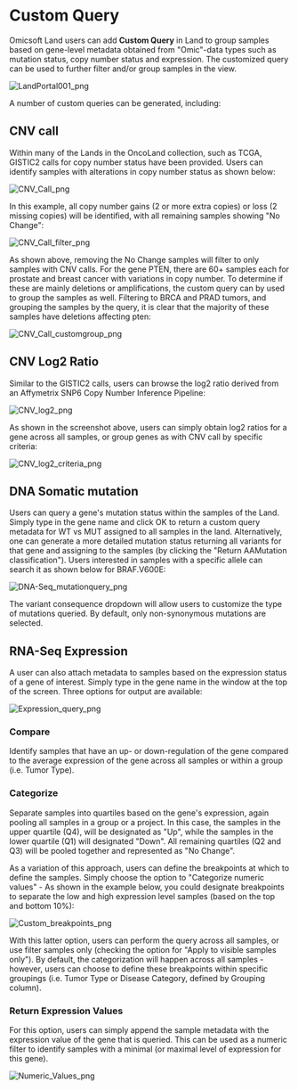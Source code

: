 # Custom Query

Omicsoft Land users can add **Custom Query** in Land to group samples based on gene-level metadata obtained from "Omic"-data types such as mutation status, copy number status and expression. The customized query can be used to further filter and/or group samples in the view.

![LandPortal001_png](../../images/CustomQuery_options.png)

A number of custom queries can be generated, including:

## CNV call

Within many of the Lands in the OncoLand collection, such as TCGA, GISTIC2 calls for copy number status have been provided. Users can identify samples with alterations in copy number status as shown below:

![CNV_Call_png](../../images/cnv_call.png)

In this example, all copy number gains (2 or more extra copies) or loss (2 missing copies) will be identified, with all remaining samples showing "No Change":

![CNV_Call_filter_png](../../images/cnv_call_filter.png)

As shown above, removing the No Change samples will filter to only samples with CNV calls. For the gene PTEN, there are 60+ samples each for prostate and breast cancer with variations in copy number. To determine if these are mainly deletions or amplifications, the custom query can by used to group the samples as well. Filtering to BRCA and PRAD tumors, and grouping the samples by the query, it is clear that the majority of these samples have deletions affecting pten:

![CNV_Call_customgroup_png](../../images/group_by_customquery.png)

## CNV Log2 Ratio

Similar to the GISTIC2 calls, users can browse the log2 ratio derived from an Affymetrix SNP6 Copy Number Inference Pipeline:

![CNV_log2_png](../../images/CNV_Log2.png)

As shown in the screenshot above, users can simply obtain log2 ratios for a gene across all samples, or group genes as with CNV call by specific criteria:

![CNV_log2_criteria_png](../../images/CNV_Log2_criteria.png)

## DNA Somatic mutation

Users can query a gene's mutation status within the samples of the Land. Simply type in the gene name and click OK to return a custom query metadata for WT vs MUT assigned to all samples in the land. Alternatively, one can generate a more detailed mutation status returning all variants for that gene and assigning to the samples (by clicking the "Return AAMutation classification"). Users interested in samples with a specific allele can search it as shown below for BRAF.V600E:

![DNA-Seq_mutationquery_png](../../images/DNA-seq_query.png)

The variant consequence dropdown will allow users to customize the type of mutations queried. By default, only non-synonymous mutations are selected.

## RNA-Seq Expression

A user can also attach metadata to samples based on the expression status of a gene of interest. Simply type in the gene name in the window at the top of the screen. Three options for output are available:

![Expression_query_png](../../images/Expression_query.png)

### Compare

Identify samples that have an up- or down-regulation of the gene compared to the average expression of the gene across all samples or within a group (i.e. Tumor Type).

### Categorize

Separate samples into quartiles based on the gene's expression, again pooling all samples in a group or a project. In this case, the samples in the upper quartile (Q4), will be designated as "Up", while the samples in the lower quartile (Q1) will designated "Down". All remaining quartiles (Q2 and Q3) will be pooled together and represented as "No Change".

As a variation of this approach, users can define the breakpoints at which to define the samples. Simply choose the option to "Categorize numeric values" - As shown in the example below, you could designate breakpoints to separate the low and high expression level samples (based on the top and bottom 10%):

![Custom_breakpoints_png](../../images/Custom_breakpoints.png)

With this latter option, users can perform the query across all samples, or use filter samples only (checking the option for "Apply to visible samples only"). By default, the categorization will happen across all samples - however, users can choose to define these breakpoints within specific groupings (i.e. Tumor Type or Disease Category, defined by Grouping column).

### Return Expression Values

For this option, users can simply append the sample metadata with the expression value of the gene that is queried. This can be used as a numeric filter to identify samples with a minimal (or maximal level of expression for this gene).

![Numeric_Values_png](../../images/Numeric_Values.png)
